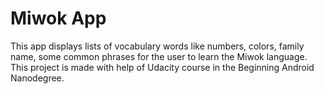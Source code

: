 Miwok App
===================================

This app displays lists of vocabulary words like numbers, colors, family name, some common phrases for the user to learn the Miwok language. 
This project is made with help of Udacity course in the Beginning Android Nanodegree.



